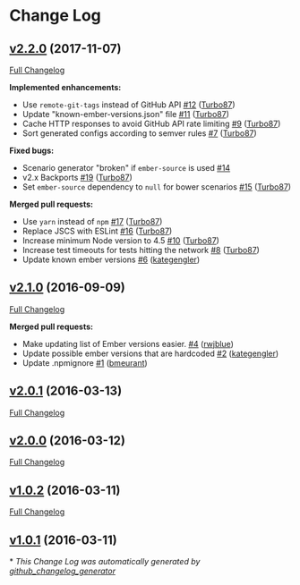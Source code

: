 # Change Log

## [v2.2.0](https://github.com/ember-cli/ember-try-config/tree/v2.2.0) (2017-11-07)
[Full Changelog](https://github.com/ember-cli/ember-try-config/compare/v2.1.0...v2.2.0)

**Implemented enhancements:**

- Use `remote-git-tags` instead of GitHub API [\#12](https://github.com/ember-cli/ember-try-config/pull/12) ([Turbo87](https://github.com/Turbo87))
- Update "known-ember-versions.json" file [\#11](https://github.com/ember-cli/ember-try-config/pull/11) ([Turbo87](https://github.com/Turbo87))
-  Cache HTTP responses to avoid GitHub API rate limiting [\#9](https://github.com/ember-cli/ember-try-config/pull/9) ([Turbo87](https://github.com/Turbo87))
- Sort generated configs according to semver rules [\#7](https://github.com/ember-cli/ember-try-config/pull/7) ([Turbo87](https://github.com/Turbo87))

**Fixed bugs:**

- Scenario generator "broken" if `ember-source` is used [\#14](https://github.com/ember-cli/ember-try-config/issues/14)
- v2.x Backports [\#19](https://github.com/ember-cli/ember-try-config/pull/19) ([Turbo87](https://github.com/Turbo87))
- Set `ember-source` dependency to `null` for bower scenarios [\#15](https://github.com/ember-cli/ember-try-config/pull/15) ([Turbo87](https://github.com/Turbo87))

**Merged pull requests:**

- Use `yarn` instead of `npm` [\#17](https://github.com/ember-cli/ember-try-config/pull/17) ([Turbo87](https://github.com/Turbo87))
- Replace JSCS with ESLint [\#16](https://github.com/ember-cli/ember-try-config/pull/16) ([Turbo87](https://github.com/Turbo87))
- Increase minimum Node version to 4.5 [\#10](https://github.com/ember-cli/ember-try-config/pull/10) ([Turbo87](https://github.com/Turbo87))
- Increase test timeouts for tests hitting the network [\#8](https://github.com/ember-cli/ember-try-config/pull/8) ([Turbo87](https://github.com/Turbo87))
- Update known ember versions [\#6](https://github.com/ember-cli/ember-try-config/pull/6) ([kategengler](https://github.com/kategengler))

## [v2.1.0](https://github.com/ember-cli/ember-try-config/tree/v2.1.0) (2016-09-09)
[Full Changelog](https://github.com/ember-cli/ember-try-config/compare/v2.0.1...v2.1.0)

**Merged pull requests:**

- Make updating list of Ember versions easier. [\#4](https://github.com/ember-cli/ember-try-config/pull/4) ([rwjblue](https://github.com/rwjblue))
- Update possible ember versions that are hardcoded [\#2](https://github.com/ember-cli/ember-try-config/pull/2) ([kategengler](https://github.com/kategengler))
- Update .npmignore [\#1](https://github.com/ember-cli/ember-try-config/pull/1) ([bmeurant](https://github.com/bmeurant))

## [v2.0.1](https://github.com/ember-cli/ember-try-config/tree/v2.0.1) (2016-03-13)
[Full Changelog](https://github.com/ember-cli/ember-try-config/compare/v2.0.0...v2.0.1)

## [v2.0.0](https://github.com/ember-cli/ember-try-config/tree/v2.0.0) (2016-03-12)
[Full Changelog](https://github.com/ember-cli/ember-try-config/compare/v1.0.2...v2.0.0)

## [v1.0.2](https://github.com/ember-cli/ember-try-config/tree/v1.0.2) (2016-03-11)
[Full Changelog](https://github.com/ember-cli/ember-try-config/compare/v1.0.1...v1.0.2)

## [v1.0.1](https://github.com/ember-cli/ember-try-config/tree/v1.0.1) (2016-03-11)


\* *This Change Log was automatically generated by [github_changelog_generator](https://github.com/skywinder/Github-Changelog-Generator)*
